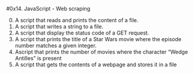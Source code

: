 #0x14. JavaScript - Web scraping

0. A script that reads and prints the content of a file.
1. A script that writes a string to a file.
2. A script that display the status code of a GET request.
3. A script that prints the title of a Star Wars movie where the episode number matches a given integer.
4. Ascript that prints the number of movies where the character “Wedge Antilles” is present
5. A script that gets the contents of a webpage and stores it in a file
